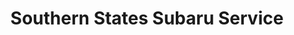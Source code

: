 ---
title: "Southern States Subaru Service"
url: /raleigh/southern-states-subaru-service/
shop: Autowerkstatt
---
